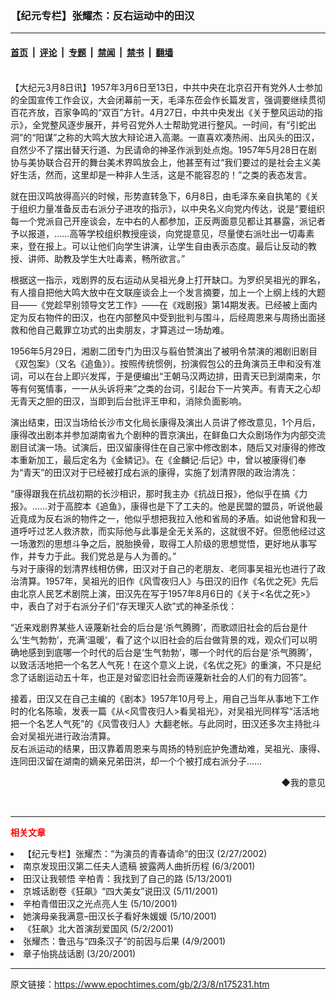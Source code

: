 ### 【纪元专栏】张耀杰：反右运动中的田汉

---

#### [首页](../../../..?n175231) &nbsp;|&nbsp; [评论](../../../../../epoch-comment?n175231) &nbsp;|&nbsp; [专题](../../../../../epoch-special?n175231) &nbsp;|&nbsp; [禁闻](../../../../../epoch-news?n175231) &nbsp;|&nbsp; [禁书](../../../../../books?n175231) &nbsp;|&nbsp; [翻墙](https://github.com/gfw-breaker/nogfw/blob/master/README.md?n175231)


<div class="post_content" id="artbody" itemprop="articleBody">
 <!-- article content begin -->
 <p>
  <font color="#ffffff">
   (http://www.epochtimes.com)
  </font>
  <br/>
  【大纪元3月8日讯】1957年3月6日至13日，中共中央在北京召开有党外人士参加的全国宣传工作会议，大会闭幕前一天，毛泽东莅会作长篇发言，强调要继续贯彻百花齐放，百家争鸣的“双百”方针。4月27日，中共中央发出《关于整风运动的指示》，全党整风逐步展开，并号召党外人士帮助党进行整风。一时间，有“引蛇出洞”的“阳谋”之称的大鸣大放大辩论进入高潮。一直喜欢凑热闹、出风头的田汉，自然少不了摆出替天行道、为民请命的神圣作派到处点炮。1957年5月28日在剧协与美协联合召开的舞台美术界鸣放会上，他甚至有过“我们要过的是社会主义美好生活，然而，这里却是一种非人生活，这是不能容忍的！”之类的表态发言。
 </p>
 <p>
  就在田汉鸣放得高兴的时候，形势直转急下，6月8日，由毛泽东亲自执笔的《关于组织力量准备反击右派分子进攻的指示》，以中央名义向党内传达，说是“要组织每一个党派自己开座谈会，左中右的人都参加，正反两面意见都让其暴露，派记者予以报道，……高等学校组织教授座谈，向党提意见，尽量使右派吐出一切毒素来，登在报上。可以让他们向学生讲演，让学生自由表示态度。最后让反动的教授、讲师、助教及学生大吐毒素，畅所欲言。”
 </p>
 <p>
  根据这一指示，戏剧界的反右运动从吴祖光身上打开缺口。为罗织吴祖光的罪名，有人擅自把他大鸣大放中在文联座谈会上一个发言摘要，加上一个上纲上线的大题目——《党趁早别领导文艺工作》——在《戏剧报》第14期发表。已经被上面内定为反右物件的田汉，也在内部整风中受到批判与围斗，后经周恩来与周扬出面拯救和他自己戴罪立功式的出卖朋友，才算逃过一场劫难。
 </p>
 <p>
  1956年5月29日，湘剧二团专门为田汉与翦伯赞演出了被明令禁演的湘剧旧剧目《双包案》（又名《追鱼》）。按照传统惯例，扮演假包公的丑角演员王申和没有准词，可以在台上即兴发挥，于是便编出“王朝马汉两边排，田青天已到湖南来，尔等有何冤情事，一一从头诉将来”之类的台词，引起台下一片笑声。有青天之心却无青天之胆的田汉，当即到后台批评王申和，消除负面影响。
 </p>
 <p>
  演出结束，田汉当场给长沙市文化局长康得及演出人员讲了修改意见，1个月后，康得改出剧本并参加湖南省九个剧种的晋京演出，在鲜鱼口大众剧场作为内部交流剧目试演一场。试演后，田汉留康得住在自己家中修改剧本，随后又对康得的修改本重新加工，最后定名为《金鳞记》。在《金麟记·后记》中，曾以被康得们奉为“青天”的田汉对于已经被打成右派的康得，实施了划清界限的政治清冼：
 </p>
 <p>
  “康得跟我在抗战初期的长沙相识，那时我主办《抗战日报》，他似乎在搞《力报》。……对于高腔本《追鱼》，康得也是下了工夫的。他是民盟的盟员，听说他最近竟成为反右派的物件之一，他似乎想把我拉入他和省局的矛盾。如说他曾和我一道呼吁过艺人救济款，而实际他与此事是全无关系的，这就很不好。但愿他经过这一场激烈的思想斗争之后，脱胎换骨，取得工人阶级的思想觉悟，更好地从事写作，并专力于此。我们党总是与人为善的。”
  <br/>
  与对于康得的划清界线相仿佛，田汉对于自己的老朋友、老同事吴祖光也进行了政治清算。1957年，吴祖光的旧作《风雪夜归人》与田汉的旧作《名优之死》先后由北京人民艺术剧院上演，田汉先在写于1957年8月6日的《关于&lt;名优之死&gt;》中，表白了对于右派分子们“存天理灭人欲”式的神圣杀伐：
 </p>
 <p>
  “近来戏剧界某些人诬蔑新社会的后台是‘杀气腾腾’，而歌颂旧社会的后台是什么‘生气勃勃’，充满‘温暖’，看了这个以旧社会的后台做背景的戏，观众们可以明确地感到到底哪一个时代的后台是‘生气勃勃’，哪一个时代的后台是‘杀气腾腾’，以致活活地把一个名艺人气死！在这个意义上说，《名优之死》的重演，不只是纪念了话剧运动五十年，也正是对留恋旧社会而诬蔑新社会的人们的有力回答”。
 </p>
 <p>
  接着，田汉又在自己主编的《剧本》1957年10月号上，用自己当年从事地下工作时的化名陈瑜，发表一篇《从&lt;风雪夜归人&gt;看吴祖光》，对吴祖光同样写“活活地把一个名艺人气死”的《风雪夜归人》大翻老帐。与此同时，田汉还多次主持批斗会对吴祖光进行政治清算。
  <br/>
  反右派运动的结果，田汉靠着周恩来与周扬的特别庇护免遭劫难，吴祖光、康得、连同田汉留在湖南的嫡亲兄弟田洪，却一个个被打成右派分子……
 </p>
 <div align="right">
  <ok href="sendmail.asp?p=pinglunfankui&amp;subject=评论文章读者反馈&amp;body=您好﹐我读了贵网站的文章《【纪元专栏】张耀杰：反右运动中的田汉》后﹐">
   ◆我的意见
  </ok>
 </div>
 <p>
  <font color="#ffffff">
   (http://www.dajiyuan.com)
  </font>
 </p>
 <hr/>
 <p>
  <font color="red">
   <b>
    相关文章
   </b>
  </font>
  <br/>
 </p>
 <li>
  <ok href="/news/epochnews/big5/2002/2/27/173234.htm">
   【纪元专栏】张耀杰：“为演员的青春请命”的田汉
  </ok>
  (2/27/2002)
  <li>
   <ok href="newscontent.asp?id=94976">
    南京发现田汉第二任夫人遗稿 披露两人曲折历程
   </ok>
   (6/3/2001)
   <li>
    <ok href="newscontent.asp?id=88065">
     田汉让我顿悟 辛柏青：我找到了自己的路
    </ok>
    (5/13/2001)
    <li>
     <ok href="newscontent.asp?id=87314">
      京城话剧卷《狂飙》“四大美女”说田汉
     </ok>
     (5/11/2001)
     <li>
      <ok href="newscontent.asp?id=86869">
       辛柏青借田汉之光点亮人生
      </ok>
      (5/10/2001)
      <li>
       <ok href="newscontent.asp?id=86849">
        她演母亲我满意–田汉长子看好朱媛媛
       </ok>
       (5/10/2001)
       <li>
        <ok href="newscontent.asp?id=83772">
         《狂飙》北大首演刮爱国风
        </ok>
        (5/2/2001)
        <li>
         <ok href="newscontent.asp?id=74726">
          张耀杰：鲁迅与“四条汉子”的前因与后果
         </ok>
         (4/9/2001)
         <li>
          <ok href="newscontent.asp?id=60330">
           章子怡挑战话剧
          </ok>
          (3/20/2001)
          <br/>
          <!-- article content end -->
          <div id="below_article_ad">
          </div>
         </li>
        </li>
       </li>
      </li>
     </li>
    </li>
   </li>
  </li>
 </li>
</div>


---

原文链接：https://www.epochtimes.com/gb/2/3/8/n175231.htm